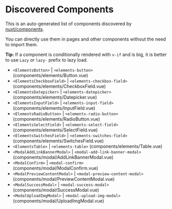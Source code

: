 # Discovered Components

This is an auto-generated list of components discovered by [nuxt/components](https://github.com/nuxt/components).

You can directly use them in pages and other components without the need to import them.

**Tip:** If a component is conditionally rendered with `v-if` and is big, it is better to use `Lazy` or `lazy-` prefix to lazy load.

- `<ElementsButton>` | `<elements-button>` (components/elements/Button.vue)
- `<ElementsCheckboxField>` | `<elements-checkbox-field>` (components/elements/CheckboxField.vue)
- `<ElementsDatepicker>` | `<elements-datepicker>` (components/elements/Datepicker.vue)
- `<ElementsInputField>` | `<elements-input-field>` (components/elements/InputField.vue)
- `<ElementsRadioButton>` | `<elements-radio-button>` (components/elements/RadioButton.vue)
- `<ElementsSelectField>` | `<elements-select-field>` (components/elements/SelectField.vue)
- `<ElementsSwitchesField>` | `<elements-switches-field>` (components/elements/SwitchesField.vue)
- `<ElementsTable>` | `<elements-table>` (components/elements/Table.vue)
- `<ModalAddLinkBannerModal>` | `<modal-add-link-banner-modal>` (components/modal/AddLinkBannerModal.vue)
- `<ModalConfirm>` | `<modal-confirm>` (components/modal/ModalConfirm.vue)
- `<ModalPreviewContentModal>` | `<modal-preview-content-modal>` (components/modal/PreviewContentModal.vue)
- `<ModalSuccessModal>` | `<modal-success-modal>` (components/modal/SuccessModal.vue)
- `<ModalUploadImgModal>` | `<modal-upload-img-modal>` (components/modal/UploadImgModal.vue)
